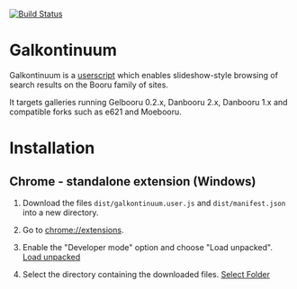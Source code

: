 [![Build Status](https://travis-ci.com/bipface/galkontinuum.svg?branch=master)](https://travis-ci.com/bipface/galkontinuum)

# Galkontinuum
Galkontinuum is a [userscript][1] which enables slideshow-style browsing of
search results on the Booru family of sites.

It targets galleries running Gelbooru 0.2.x, Danbooru 2.x, Danbooru 1.x and
compatible forks such as e621 and Moebooru.

[1]: https://en.wikipedia.org/wiki/Userscript

# Installation

## Chrome - standalone extension (Windows)

1. Download the files `dist/galkontinuum.user.js` and `dist/manifest.json`
into a new directory.

2. Go to [chrome://extensions](chrome://extensions).

3. Enable the "Developer mode" option and choose "Load unpacked".
[Load unpacked](https://i.imgur.com/RDu11ts.png)

4. Select the directory containing the downloaded files.
[Select Folder](https://i.imgur.com/mvJnMHQ.png)
